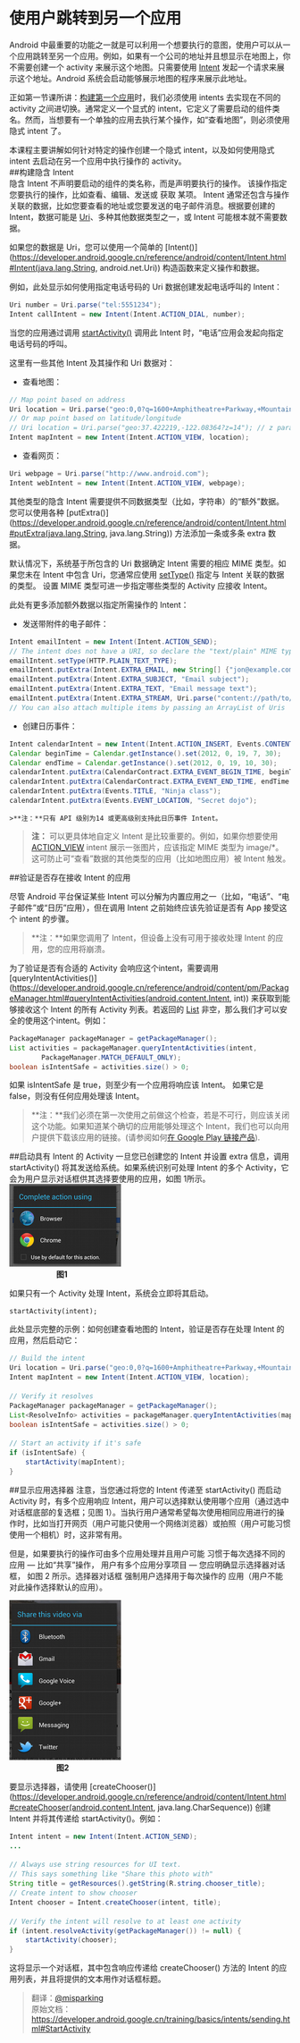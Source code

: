 # 使用户跳转到另一个应用

Android 中最重要的功能之一就是可以利用一个想要执行的意图，使用户可以从一个应用跳转至另一个应用。例如，如果有一个公司的地址并且想显示在地图上，你不需要创建一个 activity 来展示这个地图。只需要使用 [Intent](https://developer.android.google.cn/reference/android/content/Intent.html) 发起一个请求来展示这个地址。Android 系统会启动能够展示地图的程序来展示此地址。    

正如第一节课所讲：[构建第一个应用](https://developer.android.google.cn/training/basics/firstapp/index.html)时，我们必须使用 intents 去实现在不同的 activity 之间进切换。通常定义一个显式的 intent，它定义了需要启动的组件类名。然而，当想要有一个单独的应用去执行某个操作，如“查看地图”，则必须使用隐式 intent 了。    

本课程主要讲解如何针对特定的操作创建一个隐式 intent，以及如何使用隐式intent 去启动在另一个应用中执行操作的 activity。    
##构建隐含 Intent    
隐含 Intent 不声明要启动的组件的类名称，而是声明要执行的操作。 该操作指定您要执行的操作，比如查看、编辑、发送或 获取 某项。 Intent 通常还包含与操作关联的数据，比如您要查看的地址或您要发送的电子邮件消息。根据要创建的 Intent，数据可能是 [Uri](https://developer.android.google.cn/reference/android/net/Uri.html)、多种其他数据类型之一，或 Intent 可能根本就不需要数据。

如果您的数据是 Uri，您可以使用一个简单的 [Intent()](https://developer.android.google.cn/reference/android/content/Intent.html#Intent(java.lang.String, android.net.Uri)) 构造函数来定义操作和数据。

例如，此处显示如何使用指定电话号码的 Uri 数据创建发起电话呼叫的 Intent：
```java
Uri number = Uri.parse("tel:5551234");
Intent callIntent = new Intent(Intent.ACTION_DIAL, number);
```
当您的应用通过调用 [startActivity()](https://developer.android.google.cn/reference/android/app/Activity.html#startActivity(android.content.Intent)) 调用此 Intent 时，“电话”应用会发起向指定电话号码的呼叫。

这里有一些其他 Intent 及其操作和 Uri 数据对：

* 查看地图：
```java
// Map point based on address
Uri location = Uri.parse("geo:0,0?q=1600+Amphitheatre+Parkway,+Mountain+View,+California");
// Or map point based on latitude/longitude
// Uri location = Uri.parse("geo:37.422219,-122.08364?z=14"); // z param is zoom level
Intent mapIntent = new Intent(Intent.ACTION_VIEW, location);
```
* 查看网页：
```java
Uri webpage = Uri.parse("http://www.android.com");
Intent webIntent = new Intent(Intent.ACTION_VIEW, webpage);
```
其他类型的隐含 Intent 需要提供不同数据类型（比如，字符串）的“额外”数据。 您可以使用各种 [putExtra()](https://developer.android.google.cn/reference/android/content/Intent.html#putExtra(java.lang.String, java.lang.String)) 方法添加一条或多条 extra 数据。

默认情况下，系统基于所包含的 Uri 数据确定 Intent 需要的相应 MIME 类型。如果您未在 Intent 中包含 Uri，您通常应使用 [setType()](https://developer.android.google.cn/reference/android/content/Intent.html#setType(java.lang.String)) 指定与 Intent 关联的数据的类型。 设置 MIME 类型可进一步指定哪些类型的 Activity 应接收 Intent。

此处有更多添加额外数据以指定所需操作的 Intent：   
 
* 发送带附件的电子邮件：
```java
Intent emailIntent = new Intent(Intent.ACTION_SEND);
// The intent does not have a URI, so declare the "text/plain" MIME type
emailIntent.setType(HTTP.PLAIN_TEXT_TYPE);
emailIntent.putExtra(Intent.EXTRA_EMAIL, new String[] {"jon@example.com"}); // recipients
emailIntent.putExtra(Intent.EXTRA_SUBJECT, "Email subject");
emailIntent.putExtra(Intent.EXTRA_TEXT, "Email message text");
emailIntent.putExtra(Intent.EXTRA_STREAM, Uri.parse("content://path/to/email/attachment"));
// You can also attach multiple items by passing an ArrayList of Uris
```
* 创建日历事件：
```java
Intent calendarIntent = new Intent(Intent.ACTION_INSERT, Events.CONTENT_URI);
Calendar beginTime = Calendar.getInstance().set(2012, 0, 19, 7, 30);
Calendar endTime = Calendar.getInstance().set(2012, 0, 19, 10, 30);
calendarIntent.putExtra(CalendarContract.EXTRA_EVENT_BEGIN_TIME, beginTime.getTimeInMillis());
calendarIntent.putExtra(CalendarContract.EXTRA_EVENT_END_TIME, endTime.getTimeInMillis());
calendarIntent.putExtra(Events.TITLE, "Ninja class");
calendarIntent.putExtra(Events.EVENT_LOCATION, "Secret dojo");
```

    >**注：**只有 API 级别为14 或更高级别支持此日历事件 Intent。
    
>**注：** 可以更具体地自定义 Intent 是比较重要的。例如，如果你想要使用[ACTION_VIEW](https://developer.android.google.cn/reference/android/content/Intent.html#ACTION_VIEW) intent 展示一张图片，应该指定 MIME 类型为 image/*。这可防止可“查看”数据的其他类型的应用（比如地图应用）被 Intent 触发。

##验证是否存在接收 Intent 的应用

尽管 Android 平台保证某些 Intent 可以分解为内置应用之一（比如，“电话”、“电子邮件”或“日历”应用），但在调用 Intent 之前始终应该先验证是否有 App 接受这个 intent 的步骤。
>**注：**如果您调用了 Intent，但设备上没有可用于接收处理 Intent 的应用，您的应用将崩溃。

为了验证是否有合适的 Activity 会响应这个intent，需要调用 [queryIntentActivities()](https://developer.android.google.cn/reference/android/content/pm/PackageManager.html#queryIntentActivities(android.content.Intent, int)) 来获取到能够接收这个 Intent 的所有 Activity 列表。若返回的 [List](https://developer.android.google.cn/reference/java/util/List.html) 非空，那么我们才可以安全的使用这个intent。例如：

```java
PackageManager packageManager = getPackageManager();
List activities = packageManager.queryIntentActivities(intent,
        PackageManager.MATCH_DEFAULT_ONLY);
boolean isIntentSafe = activities.size() > 0;
```

如果 isIntentSafe 是 true，则至少有一个应用将响应该 Intent。 如果它是 false，则没有任何应用处理该 Intent。
>**注：**我们必须在第一次使用之前做这个检查，若是不可行，则应该关闭这个功能。如果知道某个确切的应用能够处理这个 Intent，我们也可以向用户提供下载该应用的链接。(请参阅如何[在 Google Play 链接产品](https://developer.android.google.cn/distribute/tools/promote/linking.html)).

##启动具有 Intent 的 Activity
一旦您已创建您的 Intent 并设置 extra 信息，调用 startActivity() 将其发送给系统。如果系统识别可处理 Intent 的多个 Activity，它会为用户显示对话框供其选择要使用的应用，如图 1所示。
![image](intents-choice.png)  
　　　　　　**图1**    
  
如果只有一个 Activity 处理 Intent，系统会立即将其启动。
    
    startActivity(intent);
此处显示完整的示例：如何创建查看地图的 Intent，验证是否存在处理 Intent 的应用，然后启动它：

```java
// Build the intent
Uri location = Uri.parse("geo:0,0?q=1600+Amphitheatre+Parkway,+Mountain+View,+California");
Intent mapIntent = new Intent(Intent.ACTION_VIEW, location);

// Verify it resolves
PackageManager packageManager = getPackageManager();
List<ResolveInfo> activities = packageManager.queryIntentActivities(mapIntent, 0);
boolean isIntentSafe = activities.size() > 0;

// Start an activity if it's safe
if (isIntentSafe) {
    startActivity(mapIntent);
}

```
##显示应用选择器
注意，当您通过将您的 Intent 传递至 startActivity() 而启动 Activity 时，有多个应用响应 Intent，用户可以选择默认使用哪个应用（通过选中对话框底部的复选框；见图 1）。当执行用户通常希望每次使用相同应用进行的操作时，比如当打开网页（用户可能只使用一个网络浏览器）或拍照（用户可能习惯使用一个相机）时，这非常有用。

但是，如果要执行的操作可由多个应用处理并且用户可能 习惯于每次选择不同的应用 — 比如“共享”操作， 用户有多个应用分享项目 — 您应明确显示选择器对话框， 如图 2 所示。选择器对话框 强制用户选择用于每次操作的 应用（用户不能对此操作选择默认的应用）。    

![image](intent-chooser.png)  
　　　　　　**图2**    
  
要显示选择器，请使用 [createChooser()](https://developer.android.google.cn/reference/android/content/Intent.html#createChooser(android.content.Intent, java.lang.CharSequence)) 创建Intent 并将其传递给 startActivity()。例如：

```java
Intent intent = new Intent(Intent.ACTION_SEND);
...

// Always use string resources for UI text.
// This says something like "Share this photo with"
String title = getResources().getString(R.string.chooser_title);
// Create intent to show chooser
Intent chooser = Intent.createChooser(intent, title);

// Verify the intent will resolve to at least one activity
if (intent.resolveActivity(getPackageManager()) != null) {
    startActivity(chooser);
}
```
这将显示一个对话框，其中包含响应传递给 createChooser() 方法的 Intent 的应用列表，并且将提供的文本用作对话框标题。

>翻译：[@misparking](https://github.com/misparking)    
原始文档：<https://developer.android.google.cn/training/basics/intents/sending.html#StartActivity>

